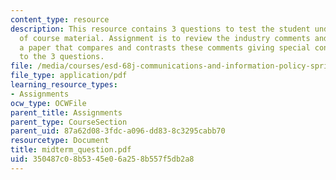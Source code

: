 ```yaml
---
content_type: resource
description: This resource contains 3 questions to test the student understanding
  of course material. Assignment is to review the industry comments and then write
  a paper that compares and contrasts these comments giving special consideration
  to the 3 questions.
file: /media/courses/esd-68j-communications-and-information-policy-spring-2006/350487c08b5345e06a258b557f5db2a8_midterm_question.pdf
file_type: application/pdf
learning_resource_types:
- Assignments
ocw_type: OCWFile
parent_title: Assignments
parent_type: CourseSection
parent_uid: 87a62d08-3fdc-a096-dd83-8c3295cabb70
resourcetype: Document
title: midterm_question.pdf
uid: 350487c0-8b53-45e0-6a25-8b557f5db2a8
---
```

